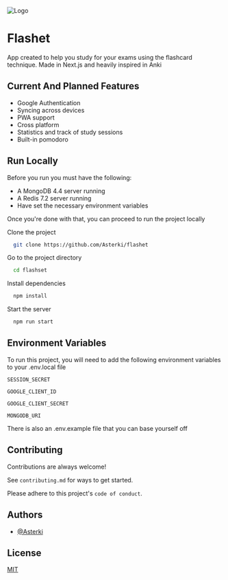 
![Logo](https://i.imgur.com/GDtORON.png)


# Flashet

App created to help you study for your exams using the flashcard technique. Made in Next.js and heavily inspired in Anki



## Current And Planned Features

- Google Authentication
- Syncing across devices
- PWA support
- Cross platform
- Statistics and track of study sessions
- Built-in pomodoro


## Run Locally

Before you run you must have the following:
- A MongoDB 4.4 server running
- A Redis 7.2 server running
- Have set the necessary environment variables

Once you're done with that, you can proceed to run the project locally

Clone the project

```bash
  git clone https://github.com/Asterki/flashet
```

Go to the project directory

```bash
  cd flashset
```

Install dependencies

```bash
  npm install
```

Start the server

```bash
  npm run start
```


## Environment Variables

To run this project, you will need to add the following environment variables to your .env.local file

`SESSION_SECRET`

`GOOGLE_CLIENT_ID`

`GOOGLE_CLIENT_SECRET`

`MONGODB_URI`

There is also an .env.example file that you can base yourself off
## Contributing

Contributions are always welcome!

See `contributing.md` for ways to get started.

Please adhere to this project's `code of conduct`.


## Authors

- [@Asterki](https://www.github.com/Asterki)


## License

[MIT](https://choosealicense.com/licenses/mit/)

